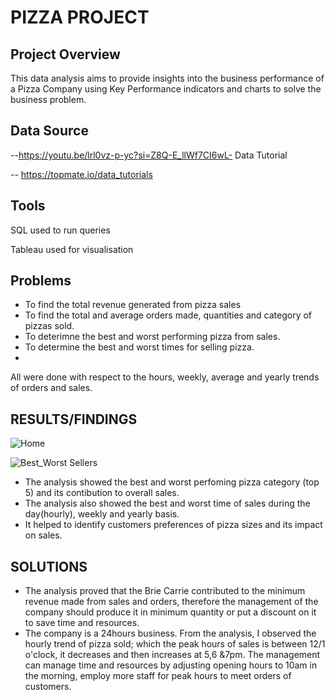 # PIZZA PROJECT

## Project Overview
This data analysis aims to provide insights into the business performance of a Pizza Company using Key Performance indicators and charts to solve the business problem.

## Data Source
--https://youtu.be/lrl0vz-p-yc?si=Z8Q-E_llWf7CI6wL- Data Tutorial

-- https://topmate.io/data_tutorials

## Tools
SQL used to run queries

Tableau used for visualisation

## Problems
* To find the total revenue generated from pizza sales
* To find the total and average orders made, quantities and category of pizzas sold.
* To deterimne the best and worst performing pizza from sales.
* To determine the best and worst times for selling pizza.
* 
All were done with respect to the hours, weekly, average and yearly trends of orders and sales.

## RESULTS/FINDINGS

![Home](https://github.com/Ozihub/PizzaProject/assets/167477264/67ddf4cd-78e9-4a42-aa60-d9ab66e035d5)

![Best_Worst Sellers](https://github.com/Ozihub/PizzaProject/assets/167477264/0a2c3fae-c124-42d9-92fe-d1da63a9280e)



+ The analysis showed the best and worst perfoming pizza category (top 5) and its contibution to overall sales.
+ The analysis also showed the best and worst time of sales during the day(hourly), weekly and yearly basis.
+ It helped to identify customers preferences of pizza sizes and its impact on sales.

## SOLUTIONS
 + The analysis proved that the Brie Carrie contributed to the minimum revenue made from sales and orders, therefore the management of the company should produce it in minimum quantity or put a discount on it to save time and resources.
 + The company is a 24hours business. From the analysis, I observed the hourly trend of pizza sold; which the peak hours of sales is between 12/1 o'clock, it decreases and then increases at 5,6 &7pm. The management can manage time and resources by adjusting opening hours to 10am in the morning, employ more staff for peak hours to meet orders of customers.
